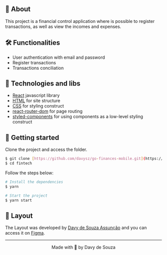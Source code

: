 ## 🔎 About

This project is a financial control application where is possible to register transactions, as well as view the incomes and expenses.

## 🛠️ Functionalities

- User authentication with email and password
- Register transactions
- Transactions conciliation

## 📱 Technologies and libs

- [React](https://react.dev/) javascript library
- [HTML](https://developer.mozilla.org/pt-BR/docs/Web/HTML) for site structure
- [CSS](https://developer.mozilla.org/pt-BR/docs/Web/CSS) for styling construct
- [react-router-dom](https://reactrouter.com/en/main) for page routing
- [styled-components](https://styled-components.com/) for using components as a low-level styling construct

## 🚀 Getting started

Clone the project and access the folder.

```bash
$ git clone [https://github.com/davysz/go-finances-mobile.git](https://github.com/DavySz/fintech.git)
$ cd fintech
```

Follow the steps below:

```bash
# Install the dependencies
$ yarn

# Start the project
$ yarn start
```

## 🎨 Layout

The Layout was developed by [Davy de Souza Assunção](https://www.linkedin.com/in/davy-de-souza-0b7483180/) and you can access it on [Figma](https://www.figma.com/file/RFJokD3QjirLjigYAskdOo/Fintech?type=design&node-id=0-1&mode=design&t=sxalqL1V2fhhkBfK-0).

---

<p align="center">Made with 💜 by Davy de Souza</p>
